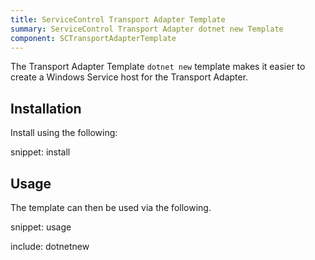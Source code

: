 ```yaml
---
title: ServiceControl Transport Adapter Template
summary: ServiceControl Transport Adapter dotnet new Template
component: SCTransportAdapterTemplate
---
```


The Transport Adapter Template `dotnet new` template makes it easier to create a Windows Service host for the Transport Adapter.


## Installation

Install using the following:

snippet: install


## Usage

The template can then be used via the following.

snippet: usage

include: dotnetnew